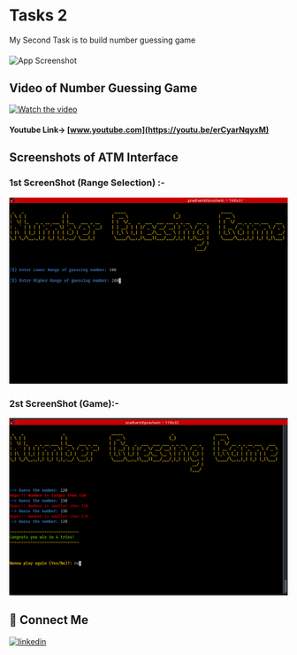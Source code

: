 
# Tasks 2

My Second Task is to build number guessing game
####
![App Screenshot](https://merriam-webster.com/assets/mw/images/article/art-wap-article-main/can-task-be-a-verb-5813-7075c71d8cf734c3c83e9edf76bc66fb@1x.jpg)


## Video of Number Guessing Game

[![Watch the video](https://radartimikaonline.com/wp-content/uploads/2022/07/Manipuri-Viral-Video-Red.jpg)](https://youtu.be/erCyarNqyxM)
#### Youtube Link-> [www.youtube.com](https://youtu.be/erCyarNqyxM)
###  

## Screenshots of ATM Interface

### 1st ScreenShot (Range Selection) :-
![App Screenshot](https://raw.githubusercontent.com/Prashant-ranjan-singh-123/OasisInfobyte_Java_Project/main/Task%202/Screen%20Shot/Range_entering.png)

### 2st ScreenShot (Game):-
![App Screenshot](https://raw.githubusercontent.com/Prashant-ranjan-singh-123/OasisInfobyte_Java_Project/main/Task%202/Screen%20Shot/Game.png)


## 🔗 Connect Me
[![linkedin](https://img.shields.io/badge/linkedin-0A66C2?style=for-the-badge&logo=linkedin&logoColor=white)](https://www.linkedin.com/in/prashant-ranjan-singh-b9b6b9217/)
